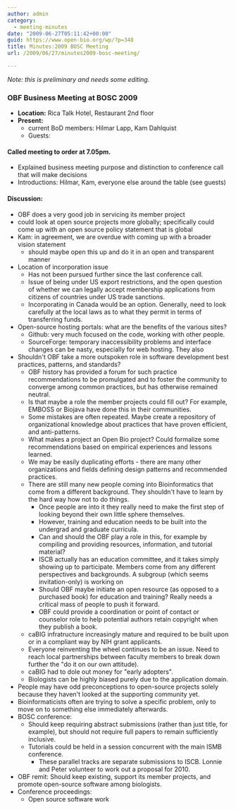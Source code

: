 ```yaml
---
author: admin
category:
  - meeting-minutes
date: "2009-06-27T05:11:42+00:00"
guid: https://www.open-bio.org/wp/?p=348
title: Minutes:2009 BOSC Meeting
url: /2009/06/27/minutes2009-bosc-meeting/

---
```

_Note: this is preliminary and needs some editing._

### OBF Business Meeting at BOSC 2009

- **Location:** Rica Talk Hotel, Restaurant 2nd floor
- **Present:**
  - current BoD members: Hilmar Lapp, Kam Dahlquist
  - Guests:

#### Called meeting to order at 7.05pm.

- Explained business meeting purpose and distinction to conference call that will make decisions
- Introductions: Hilmar, Kam, everyone else around the table (see guests)

#### Discussion:

- OBF does a very good job in servicing its member project
- could look at open source projects more globally; specifically could come up with an open source policy statement that is global
- Kam: in agreement, we are overdue with coming up with a broader vision statement
  - should maybe open this up and do it in an open and transparent manner
- Location of incorporation issue
  - Has not been pursued further since the last conference call.
  - Issue of being under US export restrictions, and the open question of whether we can legally accept membership applications from citizens of countries under US trade sanctions.
  - Incorporating in Canada would be an option. Generally, need to look carefully at the local laws as to what they permit in terms of transferring funds.
- Open-source hosting portals: what are the benefits of the various sites?
  - Github: very much focused on the code, working with other people.
  - SourceForge: temporary inaccessibility problems and interface changes can be nasty, especially for web hosting. They also
- Shouldn't OBF take a more outspoken role in software development best practices, patterns, and standards?
  - OBF history has provided a forum for such practice recommendations to be promulgated and to foster the community to converge among common practices, but has otherwise remained neutral.
  - Is that maybe a role the member projects could fill out? For example, EMBOSS or Biojava have done this in their communities.
  - Some mistakes are often repeated. Maybe create a repository of organizational knowledge about practices that have proven efficient, and anti-patterns.
  - What makes a project an Open Bio project? Could formalize some recommendations based on empirical experiences and lessons learned.
  - We may be easily duplicating efforts - there are many other organizations and fields defining design patterns and recommended practices.
  - There are still many new people coming into Bioinformatics that come from a different background. They shouldn't have to learn by the hard way how not to do things.
    - Once people are into it they really need to make the first step of looking beyond their own little sphere themselves.
    - However, training and education needs to be built into the undergrad and graduate curricula.
    - Can and should the OBF play a role in this, for example by compiling and providing resources, information, and tutorial material?
    - ISCB actually has an education committee, and it takes simply showing up to participate. Members come from any different perspectives and backgrounds. A subgroup (which seems invitation-only) is working on
    - Should OBF maybe initiate an open resource (as opposed to a purchased book) for education and training? Really needs a critical mass of people to push it forward.
    - OBF could provide a coordination or point of contact or counselor role to help potential authors retain copyright when they publish a book.
  - caBIG infratructure increasingly mature and required to be built upon or in a compliant way by NIH grant applicants.
  - Everyone reinventing the wheel continues to be an issue. Need to reach local partnerships between faculty members to break down further the "do it on our own attitude).
  - caBIG had to dole out money for "early adopters".
  - Biologists can be highly biased purely due to the application domain.
- People may have odd preconceptions to open-source projects solely because they haven't looked at the supporting community yet.
- Bioinformaticists often are trying to solve a specific problem, only to move on to something else immediately afterwards.
- BOSC conference:
  - Should keep requiring abstract submissions (rather than just title, for example), but should not require full papers to remain sufficiently inclusive.
  - Tutorials could be held in a session concurrent with the main ISMB conference.
    - These parallel tracks are separate submissions to ISCB. Lonnie and Peter volunteer to work out a proposal for 2010.
- OBF remit: Should keep existing, support its member projects, and promote open-source software among biologists.
- Conference proceedings:
  - Open source software work
